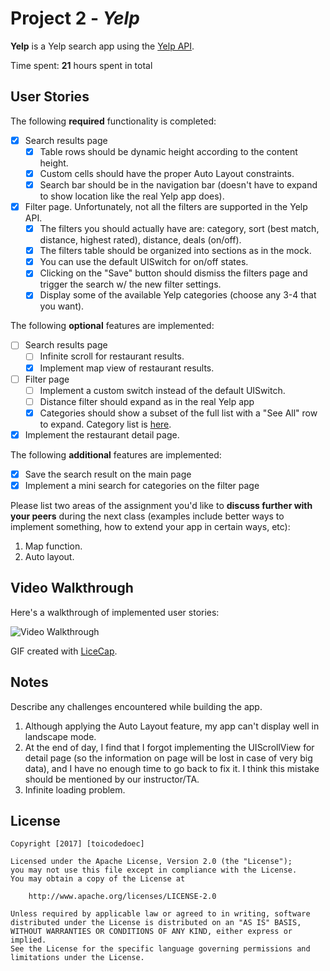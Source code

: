 # Project 2 - *Yelp*

**Yelp** is a Yelp search app using the [Yelp API](http://www.yelp.com/developers/documentation/v2/search_api).

Time spent: **21** hours spent in total

## User Stories

The following **required** functionality is completed:

- [x] Search results page
   - [x] Table rows should be dynamic height according to the content height.
   - [x] Custom cells should have the proper Auto Layout constraints.
   - [x] Search bar should be in the navigation bar (doesn't have to expand to show location like the real Yelp app does).
- [x] Filter page. Unfortunately, not all the filters are supported in the Yelp API.
   - [x] The filters you should actually have are: category, sort (best match, distance, highest rated), distance, deals (on/off).
   - [x] The filters table should be organized into sections as in the mock.
   - [x] You can use the default UISwitch for on/off states.
   - [x] Clicking on the "Save" button should dismiss the filters page and trigger the search w/ the new filter settings.
   - [x] Display some of the available Yelp categories (choose any 3-4 that you want).

The following **optional** features are implemented:

- [ ] Search results page
   - [ ] Infinite scroll for restaurant results.
   - [x] Implement map view of restaurant results.
- [ ] Filter page
   - [ ] Implement a custom switch instead of the default UISwitch.
   - [ ] Distance filter should expand as in the real Yelp app
   - [x] Categories should show a subset of the full list with a "See All" row to expand. Category list is [here](http://www.yelp.com/developers/documentation/category_list).
- [x] Implement the restaurant detail page.

The following **additional** features are implemented:

- [x] Save the search result on the main page
- [x] Implement a mini search for categories on the filter page

Please list two areas of the assignment you'd like to **discuss further with your peers** during the next class (examples include better ways to implement something, how to extend your app in certain ways, etc):

1. Map function.
2. Auto layout.

## Video Walkthrough

Here's a walkthrough of implemented user stories:

![Video Walkthrough](Yelp.gif)

GIF created with [LiceCap](http://www.cockos.com/licecap/).

## Notes

Describe any challenges encountered while building the app.

1. Although applying the Auto Layout feature, my app can't display well in landscape mode.
2. At the end of day, I find that I forgot implementing the UIScrollView for detail page (so the information on page will be lost in case of very big data), and I have no enough time to go back to fix it. I think this mistake should be mentioned by our instructor/TA.
3. Infinite loading problem.

## License

    Copyright [2017] [toicodedoec]

    Licensed under the Apache License, Version 2.0 (the "License");
    you may not use this file except in compliance with the License.
    You may obtain a copy of the License at

        http://www.apache.org/licenses/LICENSE-2.0

    Unless required by applicable law or agreed to in writing, software
    distributed under the License is distributed on an "AS IS" BASIS,
    WITHOUT WARRANTIES OR CONDITIONS OF ANY KIND, either express or implied.
    See the License for the specific language governing permissions and
    limitations under the License.
